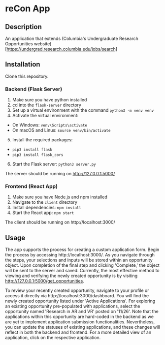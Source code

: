 # reCon App

## Description
An application that extends (Columbia's Undergraduate Research Opportunities website)[https://undergrad.research.columbia.edu/jobs/search]

## Installation
Clone this repository.

### Backend (Flask Server)
1. Make sure you have python installed
2. cd into the `flask-server` directory
3. Set up a virtual environment with the command `python3 -m venv venv`
4. Activate the virtual environment:
  - On Windows: `venv\Scripts\activate`
  - On macOS and Linus: `source venv/bin/activate`
5. Install the required packages: 
  - `pip3 install flask`
  - `pip3 install flask_cors`
6. Start the Flask server: `python3 server.py`

The server should be running on http://127.0.0.1:5000/

### Frontend (React App)
1. Make sure you have Node.js and npm installed
2. Navigate to the `client` directory
3. Install dependencies: `npm install`
4. Start the React app: `npm start`

The client should be running on http://localhost:3000/

## Usage
The app supports the process for creating a custom application form. Begin the process by accessing http://localhost:3000/. As you navigate through the steps, your selections and inputs will be stored within an opportunity object. Upon completion of the final step and clicking 'Complete,' the object will be sent to the server and saved. Currently, the most effective method to viewing and verifying the newly created opportunity is by visiting http://127.0.0.1:5000/get_opportunities.

To review your recently created opportunity, navigate to your profile or access it directly via http://localhost:3000/dashboard. You will find the newly created opportunity listed under 'Active Applications'. For exploring an existing opportunity pre-populated with applications, select the opportunity named 'Research in AR and VR' posted on '11/26'. Note that the applications within this opportunity are hard-coded in the backend as we are yet to implement application submission functionalities. Nevertheless, you can update the statuses of existing applications, and these changes will reflect in both the backend and frontend. For a more detailed view of an application, click on the respective application.
